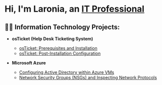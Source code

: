 <h1>Hi, I'm Laronia, an <a href="https://linkedin.com/in/Laronia">IT Professional</a> </h1>

<h2>👨‍💻 Information Technology Projects:</h2>

- <b>osTicket (Help Desk Ticketing System)</b>
  - [osTicket: Prerequisites and Installation](https://github.com/lgnichols/osticket-prereqs)
  - [osTicket: Post-Installation Configuration](https://github.com/lgnichols/post-install-config)
    
- <b>Microsoft Azure</b>
  - [Configuring Active Directory within Azure VMs](https://github.com/joshmadakoredmonds/configure-ad)
  - [Network Security Groups (NSGs) and Inspecting Network Protocols](https://github.com/joshmadakoredmonds/azure-network-protocols)

